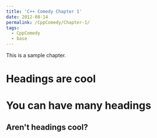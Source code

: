 ```yaml
---
title: 'C++ Comedy Chapter 1'
date: 2012-08-14
permalink: /CppComedy/Chapter-1/
tags:
  - CppComedy
  - base
---
```


This is a sample chapter.

Headings are cool
======

You can have many headings
======

Aren't headings cool?
------
